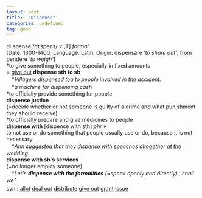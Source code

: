 ```yaml
---
layout: post
title:  "Dispense"
categories: undefined
tag: good
---
```

<DIV style="MARGIN: 0px 0px 5px">di<B>·</B>spense /dɪˈspens/ <I>v</I> [T] <I>formal</I> <BR>[Date: 1300-1400; Language: Latin; Origin: dispensare <I>'to share out'</I>, from pendere <I>'to weigh'</I>]<BR>*to give something to people, especially in fixed amounts<BR>= <A href="{{ site.baseurl }}/give%20out"><U>give out</U></A> <B>dispense sth to sb</B><BR>　*<I>Villagers dispensed tea to people involved in the accident.</I><BR>　*<I>a machine for dispensing cash</I><BR>*to officially provide something for people<BR><B>dispense justice</B><BR>(=decide whether or not someone is guilty of a crime and what punishment they should receive) <BR>*to officially prepare and give medicines to people<BR><B>dispense with</B> [dispense with sth] <I>phr v</I><BR>to not use or do something that people usually use or do, because it is not necessary<BR>　*<I>Ann suggested that they dispense with speeches altogether at the wedding.</I><BR><B>dispense with sb's services</B><BR>(=no longer employ someone)<BR>　*<I>Let's <B>dispense with the formalities</B> (=speak openly and directly) , shall we?</I></DIV>
<DIV style="MARGIN: 0px 0px 5px">
<DIV style="MARGIN: 4px 0px">syn.: <A href="{{ site.baseurl }}/allot"><U>allot</U></A> <A href="{{ site.baseurl }}/deal%20out"><U>deal out</U></A> <A href="{{ site.baseurl }}/distribute"><U>distribute</U></A> <A href="{{ site.baseurl }}/give%20out"><U>give out</U></A> <A href="{{ site.baseurl }}/grant"><U>grant</U></A> <A href="{{ site.baseurl }}/issue"><U>issue</U></A></DIV></DIV>
